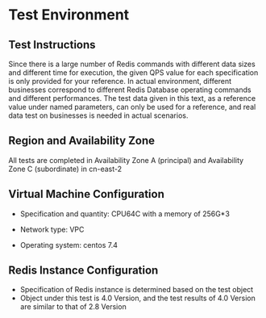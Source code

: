 # Test Environment

## Test Instructions
Since there is a large number of Redis commands with different data sizes and different time for execution, the given QPS value for each specification is only provided for your reference. In actual environment, different businesses correspond to different Redis Database operating commands and different performances. The test data given in this text, as a reference value under named parameters, can only be used for a reference, and real data test on businesses is needed in actual scenarios.

## Region and Availability Zone

All tests are completed in Availability Zone A (principal) and Availability Zone C (subordinate) in cn-east-2

## Virtual Machine Configuration

- Specification and quantity: CPU64C with a memory of 256G*3

- Network type: VPC

- Operating system: centos 7.4

## Redis Instance Configuration
- Specification of Redis instance is determined based on the test object
- Object under this test is 4.0 Version, and the test results of 4.0 Version are similar to that of 2.8 Version
